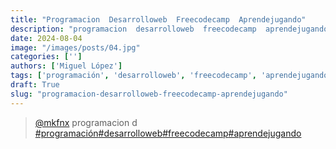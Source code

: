 ```yaml
---
title: "Programacion  Desarrolloweb  Freecodecamp  Aprendejugando"
description: "programacion  desarrolloweb  freecodecamp  aprendejugando"
date: 2024-08-04
image: "/images/posts/04.jpg"
categories: ['']
authors: ['Miguel López']
tags: ['programación', 'desarrolloweb', 'freecodecamp', 'aprendejugando']
draft: True
slug: "programacion-desarrolloweb-freecodecamp-aprendejugando"
---
```


<blockquote class="tiktok-embed" cite="{https://www.tiktok.com/@mkfnx/video/7088099652867738886}" data-video-id="7088099652867738886" style="max-width: 605px;min-width: 325px;" > <section> <a target="_blank" title="@mkfnx" href="https://www.tiktok.com/@mkfnx?refer=embed">@mkfnx</a> programacion  d </section> <a title="programación" target="_blank" href="https://www.tiktok.com/tag/programación?refer=embed">#programación</a><a title="desarrolloweb" target="_blank" href="https://www.tiktok.com/tag/desarrolloweb?refer=embed">#desarrolloweb</a><a title="freecodecamp" target="_blank" href="https://www.tiktok.com/tag/freecodecamp?refer=embed">#freecodecamp</a><a title="aprendejugando" target="_blank" href="https://www.tiktok.com/tag/aprendejugando?refer=embed">#aprendejugando</a> </blockquote> <script async src="https://www.tiktok.com/embed.js"></script>

